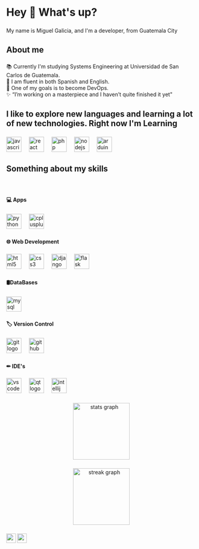 <h1 align="left">Hey 👋 What's up?</h1>

###

<p align="left">My name is Miguel Galicia, and I'm a developer, from Guatemala City</p>

###

<h2 align="left">About me</h2>

###

<p align="left">📚   Currently I'm studying Systems Engineering at Universidad de San Carlos de Guatemala.<br>🎯 I am fluent in both Spanish and English.<br>🎲 One of my goals is to become DevOps. <br>✨ “I’m working on a masterpiece and I haven’t quite finished it yet"</p>

###

<h2 align="left">I like to explore new languages and learning a lot of new technologies. Right now I'm Learning</h2>

###

<div align="left">
  <img src="https://cdn.simpleicons.org/javascript/F7DF1E" height="40" alt="javascript logo"  />
  <img width="12" />
  <img src="https://cdn.simpleicons.org/react/61DAFB" height="40" alt="react logo"  />
  <img width="12" />
  <img src="https://cdn.simpleicons.org/php/777BB4" height="40" alt="php logo"  />
  <img width="12" />
  <img src="https://cdn.simpleicons.org/nodedotjs/339933" height="40" alt="nodejs logo"  />
  <img width="12" />
  <img src="https://cdn.simpleicons.org/arduino/00979D" height="40" alt="arduino logo"  />
</div>

###

<h2 align="left">Something about my skills</h2>

###

<br clear="both">

<h4 align="left">💻 Apps</h4>

###

<div align="left">
  <img src="https://cdn.simpleicons.org/python/3776AB" height="40" alt="python logo"  />
  <img width="12" />
  <img src="https://cdn.simpleicons.org/c++/00599C" height="40" alt="cplusplus logo"  />
</div>

###

<h4 align="left">🌐 Web Development</h4>

###

<div align="left">
  <img src="https://cdn.simpleicons.org/html5/E34F26" height="40" alt="html5 logo"  />
  <img width="12" />
  <img src="https://cdn.simpleicons.org/css3/1572B6" height="40" alt="css3 logo"  />
  <img width="12" />
  <img src="https://cdn.simpleicons.org/django/092E20" height="40" alt="django logo"  />
  <img width="12" />
  <img src="https://cdn.simpleicons.org/flask/000000" height="40" alt="flask logo"  />
</div>

###

<h4 align="left">🛢️DataBases</h4>

###

<div align="left">
  <img src="https://cdn.jsdelivr.net/gh/devicons/devicon/icons/mysql/mysql-original.svg" height="40" alt="mysql logo"  />
</div>

###

<h4 align="left">🏷️ Version Control</h4>

###

<div align="left">
  <img src="https://cdn.jsdelivr.net/gh/devicons/devicon/icons/git/git-original.svg" height="40" alt="git logo"  />
  <img width="12" />
  <img src="https://cdn.simpleicons.org/github/181717" height="40" alt="github logo"  />
</div>

###

<h4 align="left">✏ IDE's</h4>

###

<div align="left">
  <img src="https://cdn.jsdelivr.net/gh/devicons/devicon/icons/vscode/vscode-original.svg" height="40" alt="vscode logo"  />
  <img width="12" />
  <img src="https://cdn.jsdelivr.net/gh/devicons/devicon/icons/qt/qt-original.svg" height="40" alt="qt logo"  />
  <img width="12" />
  <img src="https://cdn.jsdelivr.net/gh/devicons/devicon/icons/intellij/intellij-original.svg" height="40" alt="intellij logo"  />
</div>

###

<div align="center">
  <img src="https://github-readme-stats.vercel.app/api?username=MiguelGalicia13&hide_title=false&hide_rank=false&show_icons=true&include_all_commits=true&count_private=true&disable_animations=false&theme=tokyonight&locale=en&hide_border=false&order=1" height="150" alt="stats graph"  />
</div>

###

<div align="center">
  <img src="https://streak-stats.demolab.com?user=MiguelGalicia13&locale=en&mode=daily&theme=tokyonight&hide_border=true&border_radius=5&order=3" height="150" alt="streak graph"  />
</div>

###
###
<div>  
  <img src="https://img.shields.io/badge/Email-%20galiciar319%40gmail.com-red?logo=Gmail" height="25"/>
  <img src="https://img.shields.io/badge/Linkedin-%20Miguel%20Ricardo%20Galicia%20Urrutia%20-blue?logo=Linkedin&link=https%3A%2F%2Fwww.linkedin.com%2Fin%2Fmiguel-ricardo-galicia-urrutia-0a1168164%2F" height="25"/>
</div>  
